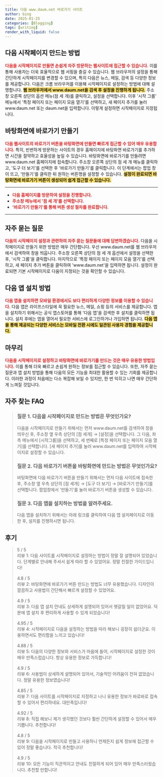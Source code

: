 ```yaml
---
title: 다음 www.daum.net 바로가기 사이트
author: bing
date: 2025-01-25
categories: [Blogging]
tags: [writing]
render_with_liquid: false
---
```



<h2 id='다음 시작페이지 만드는 방법'>다음 시작페이지 만드는 방법</h2>

<p><b><span style="color: #ee2323;">다음을 시작페이지로 만들면 손쉽게 자주 방문하는 웹사이트에 접근할 수 있습니다.</span></b> 이를 통해 사용자는 더욱 효율적으로 웹 서핑을 즐길 수 있습니다. 웹 브라우저의 설정을 통해 간단하게 시작페이지를 변경할 수 있으며, 특히 다음은 뉴스, 메일, 검색 등 다양한 정보를 제공합니다. 다음은 크롬 브라우저를 이용해 시작페이지로 설정하는 방법에 대해 설명합니다. <b><span style="background-color: #ffe066;">웹 브라우저에서 www.daum.net을 검색 후 설정을 진행하게 됩니다.</span></b> 주소창 오른쪽 상단의 옵션 메뉴(점 세 개)를 클릭하고, 설정을 선택합니다. 이후 '시작 그룹' 메뉴에서 '특정 페이지 또는 페이지 모음 열기'를 선택하고, 새 페이지 추가를 눌러 www.daum.net 또는 daum.net을 입력합니다. 이렇게 설정하면 시작페이지로 지정됩니다.</p>

<h2 id='바탕화면에 바로가기 만들기'>바탕화면에 바로가기 만들기</h2>

<p><b><span style="color: #ee2323;">다음 웹사이트의 바로가기 버튼을 바탕화면에 만들면 빠르게 접근할 수 있어 매우 유용합니다.</span></b> 특히, 빈번하게 방문하는 사이트의 경우 홈페이지에 바탕화면 바로가기를 추가하면 시간을 절약하고 효율성을 높일 수 있습니다. 바탕화면에 바로가기를 만들려면 www.daum.net 홈페이지에 접속합니다. 주소창 오른쪽 상단의 점 세 개 메뉴를 클릭하고, '도구 더 보기'를 선택한 후 '바로가기 만들기'를 클릭합니다. 이 단계에서는 팝업 창이 뜨고, '만들기'를 클릭한 뒤 원하는 버튼명을 설정할 수 있습니다. <b><span style="background-color: #ffe066;">설정이 완료되면 바탕화면에 바로가기 버튼이 생성되어 쉽게 접근할 수 있습니다.</span></b></p>

<hr />

<ul>
    <li><b><span style="color: #ee2323;">다음 홈페이지를 방문하여 설정을 진행합니다.</span></b></li>
    <li><b><span style="color: #ee2323;">주소창 메뉴에서 '점 세 개'를 선택합니다.</span></b></li>
    <li><b><span style="color: #ee2323;">'바로가기 만들기'를 통해 버튼 생성 절차를 완료합니다.</span></b></li>
</ul>

<hr />

<h2 id='자주 묻는 질문'>자주 묻는 질문</h2>

<p><b><span style="color: #ee2323;">다음의 시작페이지 설정과 관련하여 자주 묻는 질문들에 대해 답변하겠습니다.</span></b> 다음을 시작페이지로 만들기 위한 방법은 매우 간단합니다. 우선 www.daum.net를 웹 브라우저에서 검색하여 창을 띄웁니다. 주소창 오른쪽 상단의 점 세 개 옵션에서 설정을 선택한 후, '시작 그룹'을 클릭합니다. 마지막으로 '특정 페이지 또는 페이지 모음 열기'를 선택하고, 새 페이지 추가 버튼을 클릭하여 'www.daum.net'을 입력하면 됩니다. 설정이 완료되면 기본 시작페이지로 다움이 지정되는 것을 확인할 수 있습니다. </p>

<h2 id='앱 설치 방법'>다음 앱 설치 방법</h2>

<p><b><span style="color: #ee2323;">다음 앱을 설치하면 모바일 환경에서도 보다 편리하게 다양한 정보를 이용할 수 있습니다.</span></b> 다음 앱은 라이프스타일에 꼭 필요한 뉴스, 메일, 쇼핑 등의 서비스를 제공합니다. 앱을 설치하기 위해서는 공식 앱스토어를 통해 '다음 앱'을 검색한 후 설치를 클릭하면 됩니다. 설치 후에는 앱을 열어서 필요한 서비스에 로그인하거나 가입하면 됩니다. <b><span style="background-color: #ffe066;">다음 앱을 통해 제공되는 다양한 서비스는 모바일 전환 시에도 일관된 사용자 경험을 제공합니다.</span></b></p>

<h2 id='끝맺음'>마무리</h2>

<p><b><span style="color: #ee2323;">다음을 시작페이지로 설정하고 바탕화면에 바로가기를 만드는 것은 매우 유용한 방법입니다.</span></b> 이를 통해 더욱 빠르고 손쉽게 원하는 정보를 접근할 수 있습니다. 또한, 자주 묻는 질문과 앱 설치 방법을 통해 다움의 모든 기능을 최대한 활용할 수 있는 기회를 제공합니다. 이러한 과정이 처음에는 다소 복잡해 보일 수 있지만, 한 번 익히고 나면 매우 간단하게 느껴질 것입니다.</p>


<h2 id='자주_찾는_FAQ'>자주 찾는 FAQ</h2>
<div itemscope="" itemtype="https://schema.org/FAQPage">
<blockquote>
<div itemscope="" itemprop="mainEntity" itemtype="https://schema.org/Question">
<h3 itemprop="name">질문 1. 다음을 시작페이지로 만드는 방법은 무엇인가요?</h3>
<div itemscope="" itemprop="acceptedAnswer" itemtype="https://schema.org/Answer">
<span itemprop="text">
<p>다음을 시작페이지로 만들기 위해서는 먼저 www.daum.net를 검색하여 창을 띄우신 후, 주소창 옆 우측 상단의 [점 세개] → [설정]을 선택합니다. 그 다음, 좌측 메뉴에서 [시작그룹]을 선택하고, 세 번째로 [특정 페이지 또는 페이지 모음 열기]를 선택합니다. [새 페이지 추가]를 눌러 www.daum.net를 입력하여 시작페이지로 설정할 수 있습니다.</p>
</span>
</div>
</div>
<div itemscope="" itemprop="mainEntity" itemtype="https://schema.org/Question">
<h3 itemprop="name">질문 2. 다음 바로가기 버튼을 바탕화면에 만드는 방법은 무엇인가요?</h3>
<div itemscope="" itemprop="acceptedAnswer" itemtype="https://schema.org/Answer">
<span itemprop="text">
<p>바탕화면에 다음 바로가기 버튼을 만들기 위해서는 먼저 다음 사이트에 접속한 후, 주소창 옆 우측 상단의 [점 세개] → [도구 더 보기] → [바로가기 만들기]를 선택합니다. 팝업창에서 '만들기'를 눌러 바로가기 버튼을 생성할 수 있습니다.</p>
</span>
</div>
</div>
<div itemscope="" itemprop="mainEntity" itemtype="https://schema.org/Question">
<h3 itemprop="name">질문 3. 다음 앱을 설치하는 방법을 알려주세요.</h3>
<div itemscope="" itemprop="acceptedAnswer" itemtype="https://schema.org/Answer">
<span itemprop="text">
<p>다음 앱을 설치하기 위해서는 아래 링크를 클릭하여 다음 앱 설치페이지로 이동한 후, 설치를 진행하시면 됩니다.</p>
</span>
</div>
</div>
</blockquote>
</div>
<h2 id='후기'>후기</h2>
<div itemscope itemtype="https://schema.org/Product">
  <blockquote>
  <div itemprop="review" itemscope itemtype="https://schema.org/Review">
      <div itemprop="reviewRating" itemscope itemtype="https://schema.org/Rating"> <span itemprop="ratingValue">5</span> / <span itemprop="bestRating">5</span> </div>
      <span itemprop="reviewBody">리뷰 1: 다음 사이트를 시작페이지로 설정하는 방법이 정말 잘 설명되어 있었습니다. 단계별로 안내해 주셔서 쉽게 따라 할 수 있었어요. 정말 친절한 가이드입니다!</span>
  </div>
  <br>
  <div itemprop="review" itemscope itemtype="https://schema.org/Review">
      <div itemprop="reviewRating" itemscope itemtype="https://schema.org/Rating"> <span itemprop="ratingValue">4.8</span> / <span itemprop="bestRating">5</span> </div>
      <span itemprop="reviewBody">리뷰 2: 바탕화면에 바로가기 버튼 만드는 방법도 너무 유용했습니다. 디자인이 깔끔하고 사용법이 간단해서 빠르게 설정할 수 있었어요.</span>
  </div>
  <br>
  <div itemprop="review" itemscope itemtype="https://schema.org/Review">
      <div itemprop="reviewRating" itemscope itemtype="https://schema.org/Rating"> <span itemprop="ratingValue">4.9</span> / <span itemprop="bestRating">5</span> </div>
      <span itemprop="reviewBody">리뷰 3: 다음 앱 설치 안내도 상세하게 설명되어 있어서 헷갈릴 일이 없었어요. 덕분에 앱 설치 후 편리하게 사용할 수 있게 되었습니다!</span>
  </div>
  <br>
  <div itemprop="review" itemscope itemtype="https://schema.org/Review">
      <div itemprop="reviewRating" itemscope itemtype="https://schema.org/Rating"> <span itemprop="ratingValue">4.95</span> / <span itemprop="bestRating">5</span> </div>
      <span itemprop="reviewBody">리뷰 4: 시작페이지로 다음을 설정하는 방법을 따라 해보니 굉장히 쉽더군요. 이용하면서도 편리함을 느끼고 있습니다!</span>
  </div>
  <br>
  <div itemprop="review" itemscope itemtype="https://schema.org/Review">
      <div itemprop="reviewRating" itemscope itemtype="https://schema.org/Rating"> <span itemprop="ratingValue">4.88</span> / <span itemprop="bestRating">5</span> </div>
      <span itemprop="reviewBody">리뷰 5: 다음의 다양한 정보와 서비스가 마음에 들어, 시작페이지로 설정한 것이 매우 만족스럽습니다. 항상 유용한 정보로 가득합니다!</span>
  </div>
  <br>
  <div itemprop="review" itemscope itemtype="https://schema.org/Review">
      <div itemprop="reviewRating" itemscope itemtype="https://schema.org/Rating"> <span itemprop="ratingValue">4.9</span> / <span itemprop="bestRating">5</span> </div>
      <span itemprop="reviewBody">리뷰 6: 사용법이 상세하게 설명되어 있어서, 기술적인 어려움이 전혀 없었습니다. 정말 유용한 정보였습니다!</span>
  </div>
  <br>
  <div itemprop="review" itemscope itemtype="https://schema.org/Review">
      <div itemprop="reviewRating" itemscope itemtype="https://schema.org/Rating"> <span itemprop="ratingValue">4.85</span> / <span itemprop="bestRating">5</span> </div>
      <span itemprop="reviewBody">리뷰 7: 다음 사이트를 시작페이지로 지정하고 나니 유용한 정보가 바로바로 접속할 수 있어서 편리하네요. 대만족입니다!</span>
  </div>
  <br>
  <div itemprop="review" itemscope itemtype="https://schema.org/Review">
      <div itemprop="reviewRating" itemscope itemtype="https://schema.org/Rating"> <span itemprop="ratingValue">4.92</span> / <span itemprop="bestRating">5</span> </div>
      <span itemprop="reviewBody">리뷰 8: 직접 해보니 제가 생각했던 것보다 훨씬 간단하게 설정할 수 있어서 매우 기쁩니다. 추천합니다!</span>
  </div>
  <br>
  <div itemprop="review" itemscope itemtype="https://schema.org/Review">
      <div itemprop="reviewRating" itemscope itemtype="https://schema.org/Rating"> <span itemprop="ratingValue">4.8</span> / <span itemprop="bestRating">5</span> </div>
      <span itemprop="reviewBody">리뷰 9: 다음을 시작페이지로 만들고 사용하니 언제든지 쉽게 정보에 접근할 수 있어 정말 좋습니다. 적극 추천합니다!</span>
  </div>
  <br>
  <div itemprop="review" itemscope itemtype="https://schema.org/Review">
      <div itemprop="reviewRating" itemscope itemtype="https://schema.org/Rating"> <span itemprop="ratingValue">4.9</span> / <span itemprop="bestRating">5</span> </div>
      <span itemprop="reviewBody">리뷰 10: 모든 기능이 직관적이고 안내도 친절하게 되어 있어 매우 만족스러웠습니다. 추천할 만합니다!</span>
  </div>
  </blockquote>
</div>
